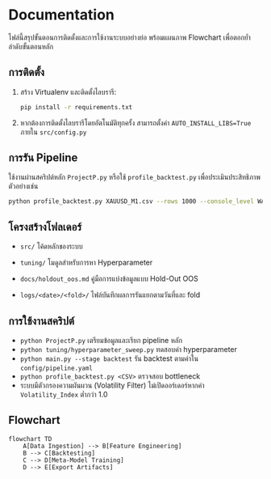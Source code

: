 # Documentation

ไฟล์นี้สรุปขั้นตอนการติดตั้งและการใช้งานระบบอย่างย่อ พร้อมแผนภาพ Flowchart เพื่อตอกย้ำลำดับขั้นตอนหลัก

## การติดตั้ง
1. สร้าง Virtualenv และติดตั้งไลบรารี:
   ```bash
   pip install -r requirements.txt
   ```
2. หากต้องการติดตั้งไลบรารีโดยอัตโนมัติทุกครั้ง สามารถตั้งค่า `AUTO_INSTALL_LIBS=True` ภายใน `src/config.py`

## การรัน Pipeline
ใช้งานผ่านสคริปต์หลัก `ProjectP.py` หรือใช้ `profile_backtest.py` เพื่อประเมินประสิทธิภาพ ตัวอย่างเช่น
```bash
python profile_backtest.py XAUUSD_M1.csv --rows 1000 --console_level WARNING
```

## โครงสร้างโฟลเดอร์
- `src/` โค้ดหลักของระบบ
- `tuning/` โมดูลสำหรับการหา Hyperparameter
- `docs/holdout_oos.md` คู่มือการแบ่งข้อมูลแบบ Hold-Out OOS

- `logs/<date>/<fold>/` ไฟล์บันทึกผลการรันแยกตามวันที่และ fold

## การใช้งานสคริปต์
- `python ProjectP.py` เตรียมข้อมูลและเรียก pipeline หลัก
- `python tuning/hyperparameter_sweep.py` ทดสอบค่า hyperparameter
- `python main.py --stage backtest` รัน backtest ตามค่าใน `config/pipeline.yaml`
- `python profile_backtest.py <CSV>` ตรวจสอบ bottleneck
- ระบบมีตัวกรองความผันผวน (Volatility Filter) ไม่เปิดออร์เดอร์หากค่า `Volatility_Index` ต่ำกว่า 1.0


## Flowchart
```mermaid
flowchart TD
    A[Data Ingestion] --> B[Feature Engineering]
    B --> C[Backtesting]
    C --> D[Meta-Model Training]
    D --> E[Export Artifacts]
```
